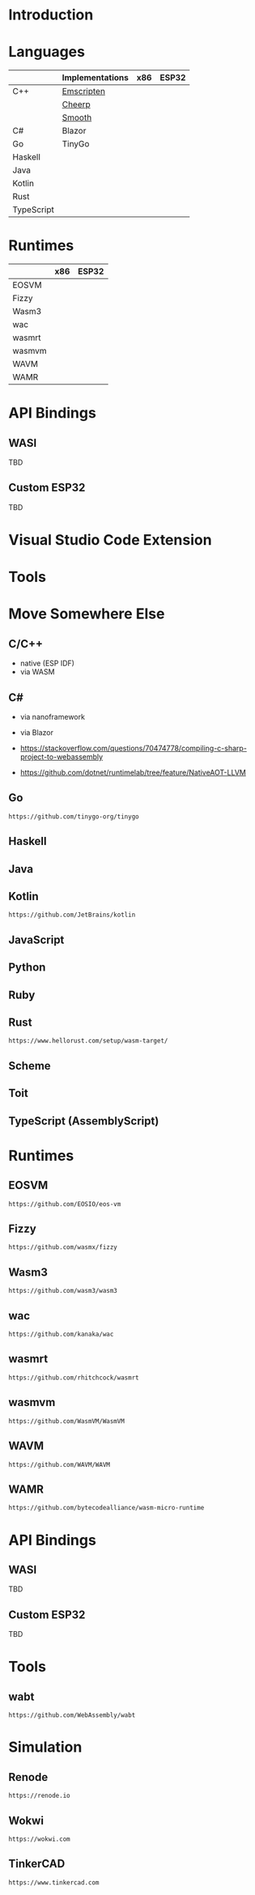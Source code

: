 # Introduction

# Languages

|             |Implementations    |x86  |ESP32|
|-------------|-------------------|-----|-----|
|C++          |[Emscripten](lang-c-cpp-emscripten/README.md)|     |     |
|             |[Cheerp](lang-c-cpp-cheerp/README.md)|     |     |
|             |[Smooth](lang-c-cpp-smooth/README.md)|     |     |
|C#           |Blazor             |     |     |
|Go           |TinyGo             |     |     |
|Haskell      |                   |     |     |
|Java         |                   |     |     |
|Kotlin       |                   |     |     |
|Rust         |                   |     |     |
|TypeScript   |                   |     |     |

# Runtimes

| |x86  |ESP32|
|-|-----|-----|
|EOSVM|||
|Fizzy|||
|Wasm3|||
|wac|||
|wasmrt|||
|wasmvm|||
|WAVM|||
|WAMR|||

# API Bindings

## WASI

TBD

## Custom ESP32

TBD

# Visual Studio Code Extension

# Tools


# Move Somewhere Else

## C/C++

- native (ESP IDF)
- via WASM

## C#

- via nanoframework

- via Blazor

- https://stackoverflow.com/questions/70474778/compiling-c-sharp-project-to-webassembly
- https://github.com/dotnet/runtimelab/tree/feature/NativeAOT-LLVM

## Go

    https://github.com/tinygo-org/tinygo

## Haskell

## Java

## Kotlin

    https://github.com/JetBrains/kotlin

## JavaScript

## Python

## Ruby

## Rust

    https://www.hellorust.com/setup/wasm-target/

## Scheme

## Toit

## TypeScript (AssemblyScript)


# Runtimes

## EOSVM

    https://github.com/EOSIO/eos-vm

## Fizzy

    https://github.com/wasmx/fizzy

## Wasm3

    https://github.com/wasm3/wasm3

## wac

    https://github.com/kanaka/wac

## wasmrt

    https://github.com/rhitchcock/wasmrt

## wasmvm

    https://github.com/WasmVM/WasmVM

## WAVM

    https://github.com/WAVM/WAVM

## WAMR

    https://github.com/bytecodealliance/wasm-micro-runtime

# API Bindings

## WASI

TBD

## Custom ESP32

TBD

# Tools

## wabt

    https://github.com/WebAssembly/wabt

# Simulation

## Renode

    https://renode.io

## Wokwi

    https://wokwi.com

## TinkerCAD

    https://www.tinkercad.com

